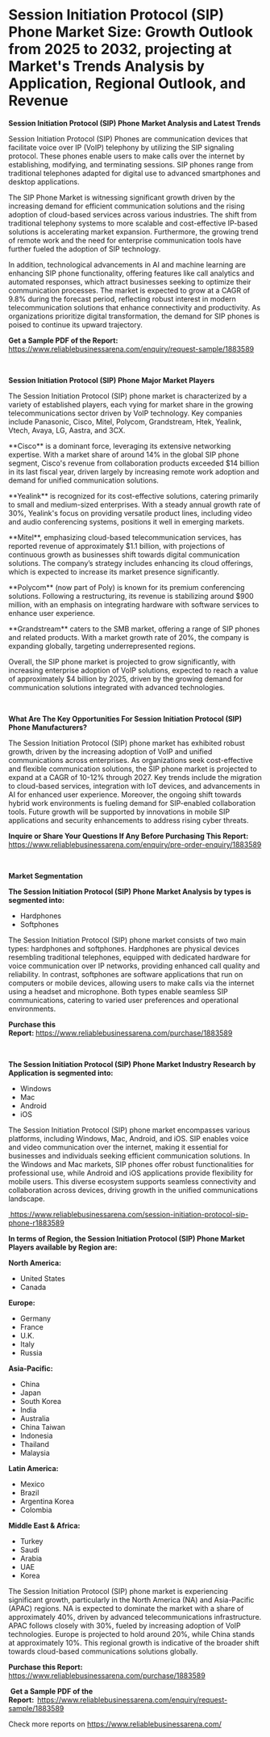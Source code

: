 <p><h1>Session Initiation Protocol (SIP) Phone Market Size: Growth Outlook from 2025 to 2032, projecting at Market's Trends Analysis by Application, Regional Outlook, and Revenue</h1></p><p><strong>Session Initiation Protocol (SIP) Phone Market Analysis and Latest Trends</strong></p>
<p><p>Session Initiation Protocol (SIP) Phones are communication devices that facilitate voice over IP (VoIP) telephony by utilizing the SIP signaling protocol. These phones enable users to make calls over the internet by establishing, modifying, and terminating sessions. SIP phones range from traditional telephones adapted for digital use to advanced smartphones and desktop applications. </p><p>The SIP Phone Market is witnessing significant growth driven by the increasing demand for efficient communication solutions and the rising adoption of cloud-based services across various industries. The shift from traditional telephony systems to more scalable and cost-effective IP-based solutions is accelerating market expansion. Furthermore, the growing trend of remote work and the need for enterprise communication tools have further fueled the adoption of SIP technology.</p><p>In addition, technological advancements in AI and machine learning are enhancing SIP phone functionality, offering features like call analytics and automated responses, which attract businesses seeking to optimize their communication processes. The market is expected to grow at a CAGR of 9.8% during the forecast period, reflecting robust interest in modern telecommunication solutions that enhance connectivity and productivity. As organizations prioritize digital transformation, the demand for SIP phones is poised to continue its upward trajectory.</p></p>
<p><strong>Get a Sample PDF of the Report:&nbsp;</strong> <a href="https://www.reliablebusinessarena.com/enquiry/request-sample/1883589?utm_campaign=2258&utm_medium=2&utm_source=Github&utm_content=ia&utm_term=10022025&utm_id=session-initiation-protocol-sip-phone">https://www.reliablebusinessarena.com/enquiry/request-sample/1883589</a></p>
<p>&nbsp;</p>
<p><strong>Session Initiation Protocol (SIP) Phone Major Market Players</strong></p>
<p><p>The Session Initiation Protocol (SIP) phone market is characterized by a variety of established players, each vying for market share in the growing telecommunications sector driven by VoIP technology. Key companies include Panasonic, Cisco, Mitel, Polycom, Grandstream, Htek, Yealink, Vtech, Avaya, LG, Aastra, and 3CX.</p><p>**Cisco** is a dominant force, leveraging its extensive networking expertise. With a market share of around 14% in the global SIP phone segment, Cisco's revenue from collaboration products exceeded $14 billion in its last fiscal year, driven largely by increasing remote work adoption and demand for unified communication solutions.</p><p>**Yealink** is recognized for its cost-effective solutions, catering primarily to small and medium-sized enterprises. With a steady annual growth rate of 30%, Yealink's focus on providing versatile product lines, including video and audio conferencing systems, positions it well in emerging markets.</p><p>**Mitel**, emphasizing cloud-based telecommunication services, has reported revenue of approximately $1.1 billion, with projections of continuous growth as businesses shift towards digital communication solutions. The company’s strategy includes enhancing its cloud offerings, which is expected to increase its market presence significantly.</p><p>**Polycom** (now part of Poly) is known for its premium conferencing solutions. Following a restructuring, its revenue is stabilizing around $900 million, with an emphasis on integrating hardware with software services to enhance user experience.</p><p>**Grandstream** caters to the SMB market, offering a range of SIP phones and related products. With a market growth rate of 20%, the company is expanding globally, targeting underrepresented regions.</p><p>Overall, the SIP phone market is projected to grow significantly, with increasing enterprise adoption of VoIP solutions, expected to reach a value of approximately $4 billion by 2025, driven by the growing demand for communication solutions integrated with advanced technologies.</p></p>
<p>&nbsp;</p>
<p><strong>What Are The Key Opportunities For Session Initiation Protocol (SIP) Phone Manufacturers?</strong></p>
<p><p>The Session Initiation Protocol (SIP) phone market has exhibited robust growth, driven by the increasing adoption of VoIP and unified communications across enterprises. As organizations seek cost-effective and flexible communication solutions, the SIP phone market is projected to expand at a CAGR of 10-12% through 2027. Key trends include the migration to cloud-based services, integration with IoT devices, and advancements in AI for enhanced user experience. Moreover, the ongoing shift towards hybrid work environments is fueling demand for SIP-enabled collaboration tools. Future growth will be supported by innovations in mobile SIP applications and security enhancements to address rising cyber threats.</p></p>
<p><strong>Inquire or Share Your Questions If Any Before Purchasing This Report:</strong> <a href="https://www.reliablebusinessarena.com/enquiry/pre-order-enquiry/1883589?utm_campaign=2258&utm_medium=2&utm_source=Github&utm_content=ia&utm_term=10022025&utm_id=session-initiation-protocol-sip-phone">https://www.reliablebusinessarena.com/enquiry/pre-order-enquiry/1883589</a></p>
<p>&nbsp;</p>
<p><strong>Market Segmentation</strong></p>
<p><strong>The Session Initiation Protocol (SIP) Phone Market Analysis by types is segmented into:</strong></p>
<p><ul><li>Hardphones</li><li>Softphones</li></ul></p>
<p><p>The Session Initiation Protocol (SIP) phone market consists of two main types: hardphones and softphones. Hardphones are physical devices resembling traditional telephones, equipped with dedicated hardware for voice communication over IP networks, providing enhanced call quality and reliability. In contrast, softphones are software applications that run on computers or mobile devices, allowing users to make calls via the internet using a headset and microphone. Both types enable seamless SIP communications, catering to varied user preferences and operational environments.</p></p>
<p><strong>Purchase this Report:&nbsp;</strong><a href="https://www.reliablebusinessarena.com/purchase/1883589?utm_campaign=2258&utm_medium=2&utm_source=Github&utm_content=ia&utm_term=10022025&utm_id=session-initiation-protocol-sip-phone">https://www.reliablebusinessarena.com/purchase/1883589</a></p>
<p>&nbsp;</p>
<p><strong>The Session Initiation Protocol (SIP) Phone Market Industry Research by Application is segmented into:</strong></p>
<p><ul><li>Windows</li><li>Mac</li><li>Android</li><li>iOS</li></ul></p>
<p><p>The Session Initiation Protocol (SIP) phone market encompasses various platforms, including Windows, Mac, Android, and iOS. SIP enables voice and video communication over the internet, making it essential for businesses and individuals seeking efficient communication solutions. In the Windows and Mac markets, SIP phones offer robust functionalities for professional use, while Android and iOS applications provide flexibility for mobile users. This diverse ecosystem supports seamless connectivity and collaboration across devices, driving growth in the unified communications landscape.</p></p>
<p><a href="https://www.reliablebusinessarena.com/session-initiation-protocol-sip-phone-r1883589?utm_campaign=2258&utm_medium=2&utm_source=Github&utm_content=ia&utm_term=10022025&utm_id=session-initiation-protocol-sip-phone">&nbsp;https://www.reliablebusinessarena.com/session-initiation-protocol-sip-phone-r1883589</a></p>
<p><strong>In terms of Region, the Session Initiation Protocol (SIP) Phone Market Players available by Region are:</strong></p>
<p>
    <p> <strong> North America: </strong>
        <ul>
            <li>United States</li>
            <li>Canada</li>
        </ul>
        </p> 
    <p> <strong> Europe: </strong>
        <ul>
            <li>Germany</li>
            <li>France</li>
            <li>U.K.</li>
            <li>Italy</li>
            <li>Russia</li>
        </ul>
        </p> 
    <p> <strong> Asia-Pacific: </strong>
        <ul>
            <li>China</li>
            <li>Japan</li>
            <li>South Korea</li>
            <li>India</li>
            <li>Australia</li>
            <li>China Taiwan</li>
            <li>Indonesia</li>
            <li>Thailand</li>
            <li>Malaysia</li>
        </ul>
        </p> 
    <p> <strong> Latin America: </strong>
        <ul>
            <li>Mexico</li>
            <li>Brazil</li>
            <li>Argentina Korea</li>
            <li>Colombia</li>
        </ul>
        </p> 
    <p> <strong> Middle East & Africa: </strong>
        <ul>
            <li>Turkey</li>
            <li>Saudi</li>
            <li>Arabia</li>
            <li>UAE</li>
            <li>Korea</li>
        </ul>
    </p>
    </p>
<p><p>The Session Initiation Protocol (SIP) phone market is experiencing significant growth, particularly in the North America (NA) and Asia-Pacific (APAC) regions. NA is expected to dominate the market with a share of approximately 40%, driven by advanced telecommunications infrastructure. APAC follows closely with 30%, fueled by increasing adoption of VoIP technologies. Europe is projected to hold around 20%, while China stands at approximately 10%. This regional growth is indicative of the broader shift towards cloud-based communications solutions globally.</p></p>
<p><strong>Purchase this Report: </strong><a href="https://www.reliablebusinessarena.com/purchase/1883589?utm_campaign=2258&utm_medium=2&utm_source=Github&utm_content=ia&utm_term=10022025&utm_id=session-initiation-protocol-sip-phone">https://www.reliablebusinessarena.com/purchase/1883589</a></p>
<p>&nbsp;<strong>Get a Sample PDF of the Report:&nbsp;&nbsp;</strong><a href="https://www.reliablebusinessarena.com/enquiry/request-sample/1883589?utm_campaign=2258&utm_medium=2&utm_source=Github&utm_content=ia&utm_term=10022025&utm_id=session-initiation-protocol-sip-phone">https://www.reliablebusinessarena.com/enquiry/request-sample/1883589</a></p>
<p><strong></strong></p>
<p>Check more reports on <a href="https://www.reliablebusinessarena.com/?utm_campaign=2258&utm_medium=2&utm_source=Github&utm_content=ia&utm_term=10022025&utm_id=session-initiation-protocol-sip-phone">https://www.reliablebusinessarena.com/</a></p>